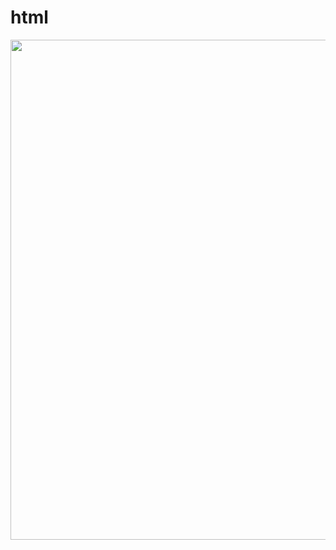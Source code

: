html
====
<HTML>
<BODY>
<P align=center><IMG style="WIDTH:600px; HEIGHT:800px" class=decoded 
src="http://www.meili.cn/UploadFiles/jpg/2013/3/201303071717014229.jpg"
</p>
</BODY></HTML>
